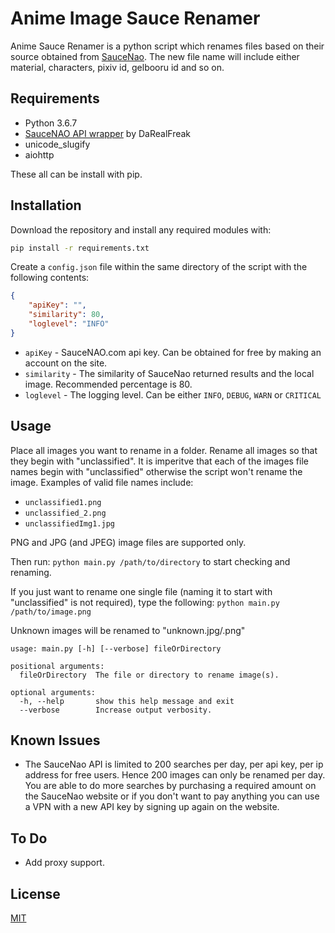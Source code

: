 # Anime Image Sauce Renamer

Anime Sauce Renamer is a python script which renames files based on their source obtained from [SauceNao](https://saucenao.com/). The new file name will include either material, characters, pixiv id, gelbooru id and so on.

## Requirements
* Python 3.6.7
* [SauceNAO API wrapper](https://github.com/DaRealFreak/saucenao) by DaRealFreak
* unicode_slugify
* aiohttp

These all can be install with pip.

## Installation

Download the repository and install any required modules with:

```bash
pip install -r requirements.txt
```
Create a `config.json` file within the same directory of the script with the following contents:
```json
{
    "apiKey": "",
    "similarity": 80,
    "loglevel": "INFO"
}
```
* `apiKey` - SauceNAO.com api key. Can be obtained for free by making an account on the site.
* `similarity` - The similarity of SauceNao returned results and the local image. Recommended percentage is 80.
* `loglevel` - The logging level. Can be either `INFO`, `DEBUG`, `WARN` or `CRITICAL`
## Usage
Place all images you want to rename in a folder. Rename all images so that they begin with "unclassified". It is imperitve that each of the images file names begin with "unclassified" otherwise the script won't rename the image. Examples of valid file names include:

* `unclassified1.png`
* `unclassified_2.png`
* `unclassifiedImg1.jpg`

PNG and JPG (and JPEG) image files are supported only.

Then run: `python main.py /path/to/directory` to start checking and renaming.

If you just want to rename one single file (naming it to start with "unclassified" is not required), type the following: `python main.py /path/to/image.png`

Unknown images will be renamed to "unknown.jpg/.png"

```shell
usage: main.py [-h] [--verbose] fileOrDirectory

positional arguments:
  fileOrDirectory  The file or directory to rename image(s).

optional arguments:
  -h, --help       show this help message and exit
  --verbose        Increase output verbosity.
```

## Known Issues
* The SauceNao API is limited to 200 searches per day, per api key, per ip address for free users. Hence 200 images can only be renamed per day. You are able to do more searches by purchasing a required amount on the SauceNao website or if you don't want to pay anything you can use a VPN with a new API key by signing up again on the website.

## To Do
* Add proxy support.

## License
[MIT](https://choosealicense.com/licenses/mit/)
